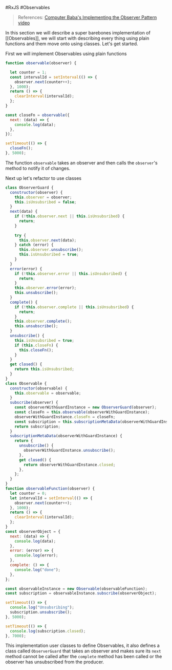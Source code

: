 #RxJS #Observables 

> References: [Computer Baba's Implementing the Observer Pattern video](https://www.youtube.com/watch?v=chqX6Va6JL8&list=PLqLR2H326bY6FofFwSTNq7nyrL_Y6fZAM&index=2)

In this section we will describe a super barebones implementation of [[Observables]], we will start with describing every thing using plain functions and them move onto using classes. Let's get started.

First we will implement Observables using plain functions

```javascript
function observable(observer) {

  let counter = 1;
  const intervalId = setInterval(() => {
    observer.next(counter++);
  }, 1000);
  return () => {
    clearInterval(intervalId);
  };
}

const closeFn = observable({
  next: (data) => {
    console.log(data);
  },
});

setTimeout(() => {
  closeFn();
}, 5000);
```

The function `observable` takes an observer and then calls the `observer`'s method to notify it of changes.

Next up let's refactor to use classes

```javascript
class ObserverGuard {
  constructor(observer) {
    this.observer = observer;
    this.isUnsubsribed = false;
  }
  next(data) {
    if (!this.observer.next || this.isUnsubsribed) {
      return;
    }
    
    try {
      this.observer.next(data);
    } catch (error) {
      this.observer.unsubscribe();
      this.isUnsubsribed = true;
    }
  }
  error(error) {
    if (!this.observer.error || this.isUnsubsribed) {
      return;
    }
    this.observer.error(error);
    this.unsubscribe();
  }
  complete() {
    if (!this.observer.complete || this.isUnsubsribed) {
      return;
    }
    this.observer.complete();
    this.unsubscribe();
  }
  unsubscribe() {
    this.isUnsubsribed = true;
    if (this.closeFn) {
      this.closeFn();
    }
  }
  get closed() {
    return this.isUnsubsribed;
  }
}
class Observable {
  constructor(observable) {
    this.observable = observable;
  }
  subscribe(observer) {
    const observerWithGuardInstance = new ObserverGuard(observer);
    const closeFn = this.observable(observerWithGuardInstance);
    observerWithGuardInstance.closeFn = closeFn;
    const subscription = this.subscriptionMetaData(observerWithGuardInstance);
    return subscription;
  }
  subscriptionMetaData(observerWithGuardInstance) {
    return {
      unsubscribe() {
        observerWithGuardInstance.unsubscribe();
      },
      get closed() {
        return observerWithGuardInstance.closed;
      },
    };
  }
}
function observableFunction(observer) {
  let counter = 0;
  let intervalId = setInterval(() => {
    observer.next(counter++);
  }, 1000);
  return () => {
    clearInterval(intervalId);
  };
}
const observerObject = {
  next: (data) => {
    console.log(data);
  },
  error: (error) => {
    console.log(error);
  },
  complete: () => {
    console.log("done");
  },
};

const observableInstance = new Observable(observableFunction);
const subscription = observableInstance.subscribe(observerObject);

setTimeout(() => {
  console.log("Unsubsribing");
  subscription.unsubscribe();
}, 5000);

setTimeout(() => {
  console.log(subscription.closed);
}, 7000);
```

This implementation user classes to define Observables, it also defines a class called `ObserverGuard` that takes an observer and makes sure its `next` method cannot be called after the `complete` method has been called or the observer has unsubscribed from the producer.